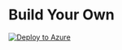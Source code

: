 # Build Your Own

[![Deploy to Azure](https://aka.ms/deploytoazurebutton)](https://portal.azure.com/#create/Microsoft.Template/uri/https%3A%2F%2Fraw.githubusercontent.com%2FRaviTella%2FBenckmarking%2Fusers%2Fratella%2Frecipes%2Fcosmos%2Fsql%2Frecipes%2Fycsb%2Fbuild-your-own%2Fazuredeploy.json)
